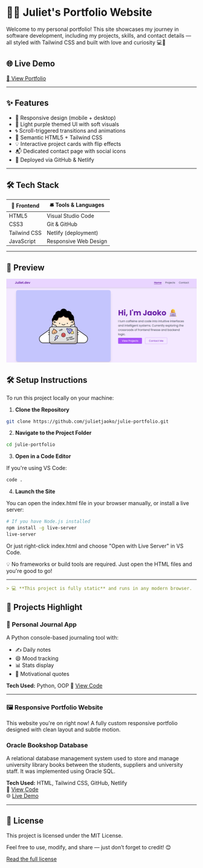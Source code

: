 # 👩‍💻 Juliet's Portfolio Website

Welcome to my personal portfolio! This site showcases my journey in software development, including my projects, skills, and contact details — all styled with Tailwind CSS and built with love and curiosity 💻💜

## 🌐 Live Demo  
[🔗 View Portfolio](https://juliet-portfolio.netlify.app/)

---

## ✨ Features
- 📱 Responsive design (mobile + desktop)
- 🎨 Light purple themed UI with soft visuals
- 🌀 Scroll-triggered transitions and animations
- 🎯 Semantic HTML5 + Tailwind CSS
- 💡 Interactive project cards with flip effects
- 📬 Dedicated contact page with social icons
- 🚀 Deployed via GitHub & Netlify

---

## 🛠 Tech Stack

| 🧰 Frontend     | 🛎️ Tools & Languages    |
|------------------|-------------------------|
| HTML5            | Visual Studio Code      |
| CSS3             | Git & GitHub            |
| Tailwind CSS     | Netlify (deployment)    |
| JavaScript       | Responsive Web Design   |

---
## 📸 Preview

![Homepage Screenshot](images/portfolio-website.png)


## 🛠 Setup Instructions

To run this project locally on your machine:

1. **Clone the Repository**

```bash
git clone https://github.com/julietjaoko/julie-portfolio.git
```

2. **Navigate to the Project Folder**

```bash
cd julie-portfolio
```
3. **Open in a Code Editor**

If you're using VS Code:

```bash
code .
```
4. **Launch the Site**

You can open the index.html file in your browser manually, or install a live server:

```bash
# If you have Node.js installed
npm install -g live-server
live-server
```
Or just right-click index.html and choose "Open with Live Server" in VS Code.

💡 No frameworks or build tools are required. Just open the HTML files and you're good to go!


---

```markdown
> 💻 **This project is fully static** and runs in any modern browser.
```

## 🧠 Projects Highlight

### 📓 Personal Journal App

A Python console-based journaling tool with:
- ✍️ Daily notes
- 😄 Mood tracking
- 📊 Stats display
- 💬 Motivational quotes

**Tech Used:** Python, OOP
🔗 [View Code](https://github.com/julietjaoko/personal-journal)

---

### 🖼️ Responsive Portfolio Website

This website you're on right now! A fully custom responsive portfolio designed with clean layout and subtle motion.

###  Oracle Bookshop Database
A relational database management system used to store and manage university library books between the students, suppliers and university staff. It was implemented using Oracle SQL.

**Tech Used:** HTML, Tailwind CSS, GitHub, Netlify  
🔗 [View Code](https://github.com/julietjaoko/julie-portfolio)  
🌐 [Live Demo](https://juliet-portfolio.netlify.app/)

---



## 📜 License

This project is licensed under the MIT License.

Feel free to use, modify, and share — just don’t forget to credit! 😊

[Read the full license](LICENSE)
